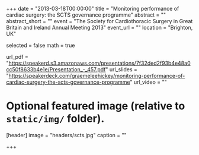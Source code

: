 +++
date = "2013-03-18T00:00:00"
title = "Monitoring performance of cardiac surgery: the SCTS governance programme"
abstract = ""
abstract_short = ""
event = "The Society for Cardiothoracic Surgery in Great Britain and Ireland Annual Meeting 2013"
event_url = ""
location = "Brighton, UK"

selected = false
math = true

url_pdf = "https://speakerd.s3.amazonaws.com/presentations/7f32ded2f93b4e48a0cc50f8633b4e1e/Presentation_-_457.pdf"
url_slides = "https://speakerdeck.com/graemeleehickey/monitoring-performance-of-cardiac-surgery-the-scts-governance-programme"
url_video = ""

# Optional featured image (relative to `static/img/` folder).
[header]
image = "headers/scts.jpg"
caption = ""

+++
